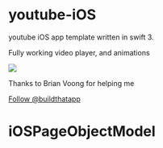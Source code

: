 # youtube-iOS
youtube iOS app template written in swift 3.

Fully working video player, and animations

<img src="http://i.giphy.com/hwCahHAD1tNHa.gif" class="ajax-loader">

Thanks to Brian Voong for helping me

<a href="https://twitter.com/buildthatapp" class="twitter-follow-button" data-show-count="false">Follow @buildthatapp</a><script async src="//platform.twitter.com/widgets.js" charset="utf-8"></script>
# iOSPageObjectModel

